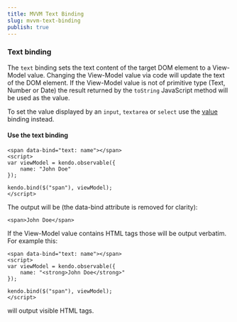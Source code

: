 ```yaml
---
title: MVVM Text Binding
slug: mvvm-text-binding
publish: true
---
```


### Text binding

The `text` binding sets the text content of the target DOM element to a View-Model value. Changing the View-Model value via code will
update the text of the DOM element. If the View-Model value is not of primitive type (Text, Number or Date)
the result returned by the `toString` JavaScript method will be used as the value.

To set the value displayed by an `input`, `textarea` or `select`
use the [value](http://www.kendoui.com/documentation/framework/mvvm/bindings/value.aspx) binding instead.

  

#### Use the text binding
 
    <span data-bind="text: name"></span>
    <script>
    var viewModel = kendo.observable({
        name: "John Doe"
    });
    
    kendo.bind($("span"), viewModel);
    </script>
      

The output will be (the data-bind attribute is removed for clarity):
 
    <span>John Doe</span>
     

If the View-Model value contains HTML tags those will be output verbatim. For example this:

 
    <span data-bind="text: name"></span>
    <script>
    var viewModel = kendo.observable({
        name: "<strong>John Doe</strong>"
    });
    
    kendo.bind($("span"), viewModel);
    </script>
     

will output visible HTML tags.